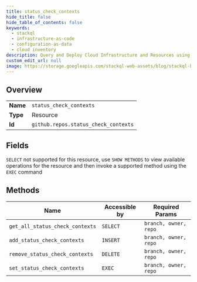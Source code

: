 ```yaml
---
title: status_check_contexts
hide_title: false
hide_table_of_contents: false
keywords:
  - stackql
  - infrastructure-as-code
  - configuration-as-data
  - cloud inventory
description: Query and Deploy Cloud Infrastructure and Resources using SQL
custom_edit_url: null
image: https://storage.googleapis.com/stackql-web-assets/blog/stackql-blog-post-featured-image.png
---
```

  
    

## Overview
<table><tbody>
<tr><td><b>Name</b></td><td><code>status_check_contexts</code></td></tr>
<tr><td><b>Type</b></td><td>Resource</td></tr>
<tr><td><b>Id</b></td><td><code>github.repos.status_check_contexts</code></td></tr>
</tbody></table>

## Fields
`SELECT` not supported for this resource, use `SHOW METHODS` to view available operations for the resource and then invoke a supported method using the `EXEC` command  
## Methods
| Name | Accessible by | Required Params |
| ---- | ------------- | --------------- |
| `get_all_status_check_contexts` | `SELECT` | `branch, owner, repo` |
| `add_status_check_contexts` | `INSERT` | `branch, owner, repo` |
| `remove_status_check_contexts` | `DELETE` | `branch, owner, repo` |
| `set_status_check_contexts` | `EXEC` | `branch, owner, repo` |
